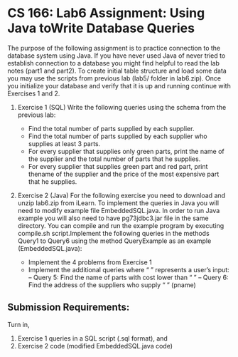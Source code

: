 # CS 166: Lab6 Assignment: Using Java toWrite Database Queries

The purpose of the following assignment is to practice connection to the
database system using Java. If you have never used Java of never tried to
establish connection to a database you might find helpful to read the lab
notes (part1 and part2).
To create initial table structure and load some data you may use the
scripts from previous lab (lab5/ folder in lab6.zip). Once you initialize your
database and verify that it is up and running continue with Exercises 1 and 2.
1. Exercise 1 (SQL)
Write the following queries using the schema from the previous lab:
   * Find the total number of parts supplied by each supplier.
   * Find the total number of parts supplied by each supplier who supplies at least 3 parts.
   * For every supplier that supplies only green parts, print the name of the supplier and the total number of parts that he supplies.
   * For every supplier that supplies green part and red part, print thename of the supplier and the price of the most expensive part that he supplies.

2. Exercise 2 (Java)
For the following exercise you need to download and unzip lab6.zip from
iLearn.
To implement the queries in Java you will need to modify example file
EmbeddedSQL.java. In order to run Java example you will also need to have pg73jdbc3.jar file in the same directory. You can compile and
run the example program by executing compile.sh script.Implement the following queries in the methods Query1 to Query6 using the method QueryExample as an example (EmbeddedSQL.java):
   * Implement the 4 problems from Exercise 1
   * Implement the additional queries where “ ” represents a user’s
input:
– Query 5: Find the name of parts with cost lower than “ ”
– Query 6: Find the address of the suppliers who supply “ ” (pname)

## Submission Requirements:
Turn in,
  1. Exercise 1 queries in a SQL script (.sql format), and
  2. Exercise 2 code (modified EmbeddedSQL.java code) 
